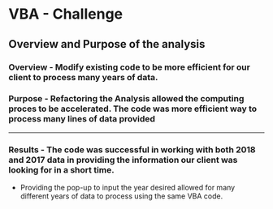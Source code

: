 # VBA - Challenge
## Overview and Purpose of the analysis
### Overview - Modify existing code to be more efficient for our client to process many years of data.
### Purpose - Refactoring the Analysis allowed the computing proces to be accelerated.  The code was more efficient way to process many lines of data provided
---
### Results - The code was successful in working with both 2018 and 2017 data in providing the information our client was looking for in a short time.
- Providing the pop-up to input the year desired allowed for many different years of data to process using the same VBA code.

